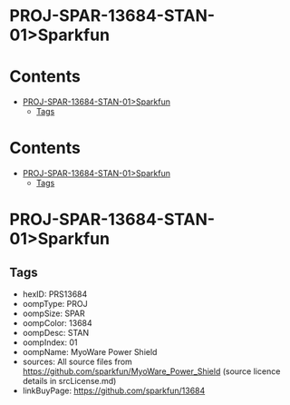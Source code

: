 
PROJ-SPAR-13684-STAN-01>Sparkfun
================================

Contents
========

* [PROJ-SPAR-13684-STAN-01>Sparkfun](#proj-spar-13684-stan-01sparkfun)
	* [Tags](#tags)

Contents
========

* [PROJ-SPAR-13684-STAN-01>Sparkfun](#proj-spar-13684-stan-01sparkfun)
	* [Tags](#tags)

# PROJ-SPAR-13684-STAN-01>Sparkfun

## Tags

- hexID: PRS13684
- oompType: PROJ
- oompSize: SPAR
- oompColor: 13684
- oompDesc: STAN
- oompIndex: 01
- oompName: MyoWare Power Shield
- sources: All source files from https://github.com/sparkfun/MyoWare_Power_Shield (source licence details in srcLicense.md)
- linkBuyPage: https://github.com/sparkfun/13684
